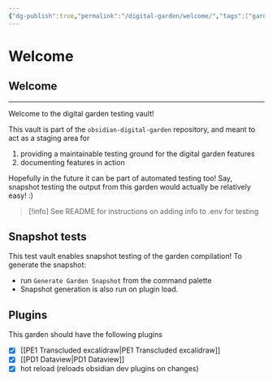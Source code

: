 ```yaml
---
{"dg-publish":true,"permalink":"/digital-garden/welcome/","tags":["gardenEntry"]}
---
```



# Welcome
## Welcome
---
Welcome to the digital garden testing vault! 

 This vault is part of the `obsidian-digital-garden` repository, and meant to act as a staging area for 

1. providing a maintainable testing ground for the digital garden features
2. documenting features in action 

Hopefully in the future it can be part of automated testing too! Say, snapshot testing the output from this garden would actually be relatively easy! :) 

> [!info] See README for instructions on adding info to .env for testing


## Snapshot tests

This test vault enables snapshot testing of the garden compilation! To generate the snapshot: 

- run `Generate Garden Snapshot` from the command palette
- Snapshot generation is also run on plugin load. 


## Plugins 

This garden should have the following plugins 

- [x] [[PE1 Transcluded excalidraw\|PE1 Transcluded excalidraw]]
- [x] [[PD1 Dataview\|PD1 Dataview]]
- [x] hot reload (reloads obsidian dev plugins on changes)